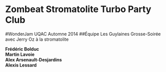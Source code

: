 Zombeat Stromatolite Turbo Party Club
=====================================

#WonderJam UQAC Automne 2014
##Équipe Les Guylaines Grosse-Soirée avec Jerry Oz à la stromatolite

**Frédéric Bolduc**  
**Martin Lavoie**  
**Alex Arsenault-Desjardins**  
**Alexis Lessard**  
